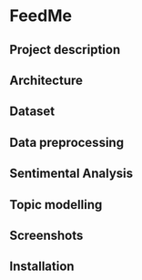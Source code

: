 # FeedMe

## Project description


## Architecture



## Dataset



## Data preprocessing



## Sentimental Analysis



## Topic modelling



## Screenshots



## Installation


